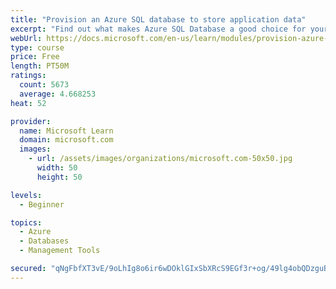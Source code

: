 ```yaml
---
title: "Provision an Azure SQL database to store application data"
excerpt: "Find out what makes Azure SQL Database a good choice for your relational database, how to create the database from the portal and connect with Azure Cloud Shell."
webUrl: https://docs.microsoft.com/en-us/learn/modules/provision-azure-sql-db/
type: course
price: Free
length: PT50M
ratings:
  count: 5673
  average: 4.668253
heat: 52

provider:
  name: Microsoft Learn
  domain: microsoft.com
  images:
    - url: /assets/images/organizations/microsoft.com-50x50.jpg
      width: 50
      height: 50

levels:
  - Beginner

topics:
  - Azure
  - Databases
  - Management Tools

secured: "qNgFbfXT3vE/9oLhIg8o6ir6wDOklGIxSbXRcS9EGf3r+og/49lg4obQDzguBGjr1cM/sspAIB45KrQ6CQTerWYMxeDYjdxXH1/0qiKe6NJ2tSprNWIKuutbIRs9Pw4oorA8Z1G1aYLBEPflOTjYe2hUhVnTDazPtf0NzSlLLb+qSLBXLn88YkSfDQWfTR+IYzGVlFY/b6BZU7KPaelhim6peY1rGdCNzFWz0kzszuFHYuOzMIOf4QHZQcSwsS0EDY8FkJ++T0sdaXFt9O+23P90KMlpG7O3kS+Q51qiHXx3BL7C3u/tHwPJpvz3li10eI7unzAlgcW/hvww30VcOBJJywj2RpLb1R5Eapx9PpYhf49m2mro6ce8GQjnSCJu91i0ajXQV6+TBOZr+/09WhF/rJxgPS42cZirsntQKeE=;RFrpehaC+afdx13CnG0MWA=="
---
```


